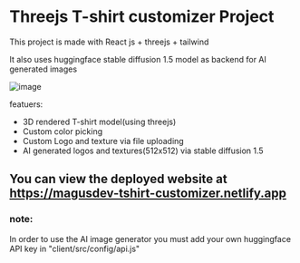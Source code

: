 # Threejs T-shirt customizer Project
This project is made with React js + threejs + tailwind

It also uses huggingface stable diffusion 1.5 model as backend for AI generated images

![image](https://github.com/MagusDev/threejs-Tshirt-customizer/assets/90957273/4fceae07-7d48-46b5-8ed2-cdce6c7bcccb)


featuers:

- 3D rendered T-shirt model(using threejs)
- Custom  color picking
- Custom Logo and texture via file uploading
- AI generated logos and textures(512x512) via stable diffusion 1.5

## You can view the deployed website at https://magusdev-tshirt-customizer.netlify.app

### note:
In order to use the AI image generator you must add your own huggingface API key in "client/src/config/api.js"
